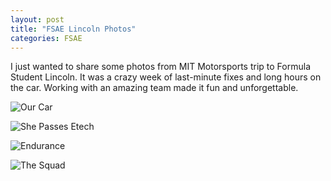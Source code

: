 ```yaml
---
layout: post
title: "FSAE Lincoln Photos"
categories: FSAE
---
```


I just wanted to share some photos from MIT Motorsports trip to Formula Student Lincoln. It was a crazy week of last-minute fixes and long hours on the car. Working with an amazing team made it fun and unforgettable. 

![Our Car](/assets/2019-looks-good.JPG)

![She Passes Etech](/assets/return-from-etech.JPG)

![Endurance](/assets/endurance-corner.JPG)

![The Squad](/assets/MY19Lincoln.JPG)

